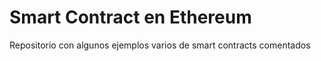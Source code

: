 # Smart Contract en Ethereum

Repositorio con algunos ejemplos varios de smart contracts comentados
